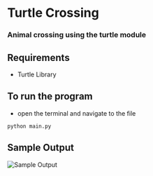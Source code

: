 # Turtle Crossing


### Animal crossing using the turtle module




## Requirements

- Turtle Library

## To run the program
- open the terminal and navigate to the file
```
python main.py
```

## Sample Output

![Sample Output](https://github.com/sahil-s-246/python-beginner-projects/blob/sahil-s-246-patch-1/projects/Turtle%20Crossing/Sample_Output.png)

